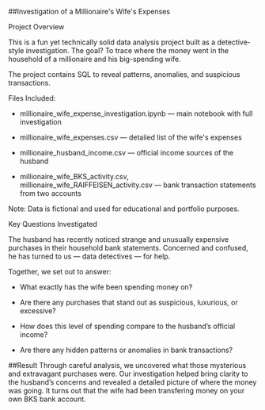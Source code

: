 ##Investigation of a Millionaire's Wife's Expenses

Project Overview

This is a fun yet technically solid data analysis project built as a detective-style investigation. The goal? To trace where the money went in the household of a millionaire and his big-spending wife.

The project contains SQL to reveal patterns, anomalies, and suspicious transactions.

Files Included:
- millionaire_wife_expense_investigation.ipynb — main notebook with full investigation

- millionaire_wife_expenses.csv — detailed list of the wife's expenses

- millionaire_husband_income.csv — official income sources of the husband

- millionaire_wife_BKS_activity.csv, millionaire_wife_RAIFFEISEN_activity.csv — bank transaction statements from two accounts

Note: Data is fictional and used for educational and portfolio purposes.

Key Questions Investigated

The husband has recently noticed strange and unusually expensive purchases in their household bank statements. Concerned and confused, he has turned to us — data detectives — for help.

Together, we set out to answer:

- What exactly has the wife been spending money on?

- Are there any purchases that stand out as suspicious, luxurious, or excessive?

- How does this level of spending compare to the husband’s official income?

- Are there any hidden patterns or anomalies in bank transactions?

##Result
Through careful analysis, we uncovered what those mysterious and extravagant purchases were.
Our investigation helped bring clarity to the husband’s concerns and revealed a detailed picture of where the money was going.
It turns out that the wife had been transfering money on your own BKS bank account.


